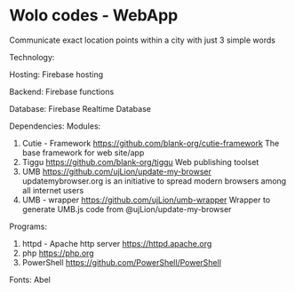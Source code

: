 Wolo codes - WebApp
=========================

Communicate exact location points within a city with just 3 simple words

Technology:

Hosting:
Firebase hosting

Backend:
Firebase functions

Database:
Firebase Realtime Database

Dependencies:
Modules:
1. Cutie - Framework
		https://github.com/blank-org/cutie-framework
		The base framework for web site/app
2. Tiggu
		https://github.com/blank-org/tiggu
		Web publishing toolset
3. UMB
		https://github.com/ujLion/update-my-browser
		updatemybrowser.org is an initiative to spread modern browsers among all internet users
4. UMB - wrapper
		https://github.com/ujLion/umb-wrapper
		Wrapper to generate UMB.js code from @ujLion/update-my-browser

Programs:
1. httpd - Apache http server
		https://httpd.apache.org
2. php
		https://php.org
3. PowerShell
		https://github.com/PowerShell/PowerShell
		
Fonts:
	Abel
